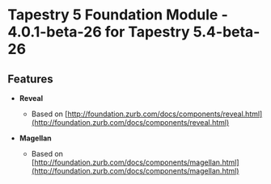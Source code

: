 # Tapestry 5 Foundation Module - 4.0.1-beta-26 for Tapestry 5.4-beta-26


## Features

	
- **Reveal**
	- Based on [http://foundation.zurb.com/docs/components/reveal.html](http://foundation.zurb.com/docs/components/reveal.html)	

- **Magellan**
	- Based on [http://foundation.zurb.com/docs/components/magellan.html](http://foundation.zurb.com/docs/components/magellan.html)	
	
	
